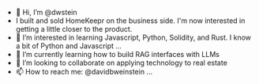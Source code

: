 - 👋 Hi, I’m @dwstein
- I built and sold HomeKeepr on the business side.  I'm now interested in getting a little closer to the product.
- 👀 I’m interested in learning Javascript, Python, Solidity, and Rust.  I know a bit of Python and Javascript ...
- 🌱 I’m currently learning how to build RAG interfaces with LLMs
- 💞️ I’m looking to collaborate on applying technology to real estate
- 📫 How to reach me: @davidbweinstein ...

<!---
dwstein/dwstein is a ✨ special ✨ repository because its `README.md` (this file) appears on your GitHub profile.
You can click the Preview link to take a look at your changes.
--->
